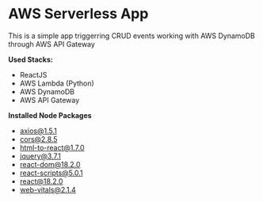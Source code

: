 # AWS Serverless App

This is a simple app triggerring CRUD events working with AWS DynamoDB through AWS API Gateway

**Used Stacks:**
- ReactJS
- AWS Lambda (Python)
- AWS DynamoDB
- AWS API Gateway

**Installed Node Packages**
- axios@1.5.1
- cors@2.8.5
- html-to-react@1.7.0
- jquery@3.7.1
- react-dom@18.2.0
- react-scripts@5.0.1
- react@18.2.0
- web-vitals@2.1.4


